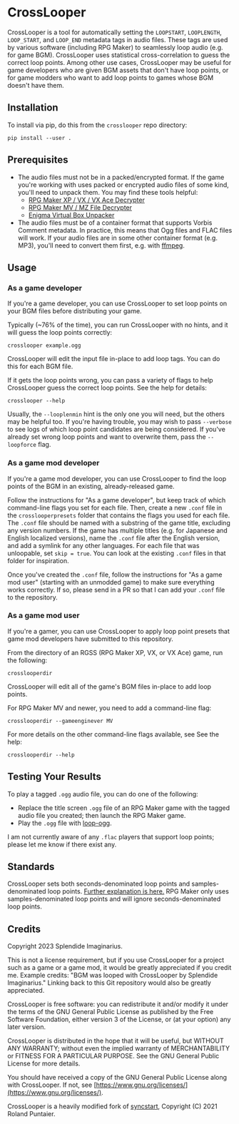 # CrossLooper

CrossLooper is a tool for automatically setting the `LOOPSTART`, `LOOPLENGTH`, `LOOP_START`, and `LOOP_END` metadata tags in audio files. These tags are used by various software (including RPG Maker) to seamlessly loop audio (e.g. for game BGM). CrossLooper uses statistical cross-correlation to guess the correct loop points. Among other use cases, CrossLooper may be useful for game developers who are given BGM assets that don't have loop points, or for game modders who want to add loop points to games whose BGM doesn't have them.

## Installation

To install via pip, do this from the `crosslooper` repo directory:

```
pip install --user .
```

## Prerequisites

* The audio files must not be in a packed/encrypted format. If the game you're working with uses packed or encrypted audio files of some kind, you'll need to unpack them. You may find these tools helpful:
    * [RPG Maker XP / VX / VX Ace Decrypter](https://github.com/uuksu/RPGMakerDecrypter)
    * [RPG Maker MV / MZ File Decrypter](https://github.com/Petschko/Java-RPG-Maker-MV-Decrypter)
    * [Enigma Virtual Box Unpacker](https://github.com/mos9527/evbunpack)
* The audio files must be of a container format that supports Vorbis Comment metadata. In practice, this means that Ogg files and FLAC files will work. If your audio files are in some other container format (e.g. MP3), you'll need to convert them first, e.g. with [ffmpeg](https://ffmpeg.org/).

## Usage

### As a game developer

If you're a game developer, you can use CrossLooper to set loop points on your BGM files before distributing your game.

Typically (~76% of the time), you can run CrossLooper with no hints, and it will guess the loop points correctly:

```
crosslooper example.ogg
```

CrossLooper will edit the input file in-place to add loop tags. You can do this for each BGM file.

If it gets the loop points wrong, you can pass a variety of flags to help CrossLooper guess the correct loop points. See the help for details:

```
crosslooper --help
```

Usually, the `--looplenmin` hint is the only one you will need, but the others may be helpful too. If you're having trouble, you may wish to pass `--verbose` to see logs of which loop point candidates are being considered. If you've already set wrong loop points and want to overwrite them, pass the `--loopforce` flag.

### As a game mod developer

If you're a game mod developer, you can use CrossLooper to find the loop points of the BGM in an existing, already-released game.

Follow the instructions for "As a game developer", but keep track of which command-line flags you set for each file. Then, create a new `.conf` file in the `crosslooperpresets` folder that contains the flags you used for each file. The `.conf` file should be named with a substring of the game title, excluding any version numbers. If the game has multiple titles (e.g. for Japanese and English localized versions), name the `.conf` file after the English version, and add a symlink for any other languages. For each file that was unloopable, set `skip = true`. You can look at the existing `.conf` files in that folder for inspiration.

Once you've created the `.conf` file, follow the instructions for "As a game mod user" (starting with an unmodded game) to make sure everything works correctly. If so, please send in a PR so that I can add your `.conf` file to the repository.

### As a game mod user

If you're a gamer, you can use CrossLooper to apply loop point presets that game mod developers have submitted to this repository.

From the directory of an RGSS (RPG Maker XP, VX, or VX Ace) game, run the following:

```
crosslooperdir
```

CrossLooper will edit all of the game's BGM files in-place to add loop points.

For RPG Maker MV and newer, you need to add a command-line flag:

```
crosslooperdir --gameenginever MV
```

For more details on the other command-line flags available, see See the help:

```
crosslooperdir --help
```

## Testing Your Results

To play a tagged `.ogg` audio file, you can do one of the following:

* Replace the title screen `.ogg` file of an RPG Maker game with the tagged audio file you created; then launch the RPG Maker game.
* Play the `.ogg` file with [loop-ogg](https://github.com/SolraBizna/loop-ogg).

I am not currently aware of any `.flac` players that support loop points; please let me know if there exist any.

## Standards

CrossLooper sets both seconds-denominated loop points and samples-denominated loop points. [Further explanation is here.](https://github.com/SolraBizna/loop-ogg#what) RPG Maker only uses samples-denominated loop points and will ignore seconds-denominated loop points.

## Credits

Copyright 2023 Splendide Imaginarius.

This is not a license requirement, but if you use CrossLooper for a project such as a game or a game mod, it would be greatly appreciated if you credit me. Example credits: "BGM was looped with CrossLooper by Splendide Imaginarius." Linking back to this Git repository would also be greatly appreciated.

CrossLooper is free software: you can redistribute it and/or modify it under the terms of the GNU General Public License as published by the Free Software Foundation, either version 3 of the License, or (at your option) any later version.

CrossLooper is distributed in the hope that it will be useful, but WITHOUT ANY WARRANTY; without even the implied warranty of MERCHANTABILITY or FITNESS FOR A PARTICULAR PURPOSE. See the GNU General Public License for more details.

You should have received a copy of the GNU General Public License along with CrossLooper. If not, see [https://www.gnu.org/licenses/](https://www.gnu.org/licenses/).

CrossLooper is a heavily modified fork of [syncstart](https://github.com/rpuntaie/syncstart), Copyright (C) 2021 Roland Puntaier.
